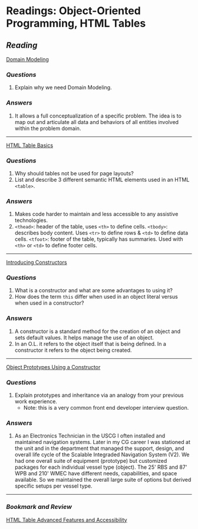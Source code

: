 # Readings: Object-Oriented Programming, HTML Tables

## *Reading*

[Domain Modeling](https://github.com/codefellows/domain_modeling#domain-modeling)

### *Questions*

1. Explain why we need Domain Modeling.

### *Answers*

1. It allows a full conceptualization of a specific problem. The idea is to map out and articulate all data and behaviors of all entities involved within the problem domain.

___

[HTML Table Basics](https://developer.mozilla.org/en-US/docs/Learn/HTML/Tables/Basics)

### *Questions*

1. Why should tables not be used for page layouts?
2. List and describe 3 different semantic HTML elements used in an HTML `<table>`.

### *Answers*

1. Makes code harder to maintain and less accessible to any assistive technologies.
2. `<thead>`: header of the table, uses `<th>` to define cells. `<tbody>`: describes body content. Uses `<tr>` to define rows & `<td>` to define data cells. `<tfoot>`: footer of the table, typically has summaries. Used with `<th>` or `<td>` to define footer cells.

___

[Introducing Constructors](https://developer.mozilla.org/en-US/docs/Learn/JavaScript/Objects/Basics#introducing_constructors)

### *Questions*

1. What is a constructor and what are some advantages to using it?
2. How does the term `this` differ when used in an object literal versus when used in a constructor?

### *Answers*

1. A constructor is a standard method for the creation of an object and sets default values. It helps manage the use of an object.
2. In an O.L. it refers to the object itself that is being defined. In a constructor it refers to the object being created.

___

[Object Prototypes Using a Constructor](https://ui.dev/beginners-guide-to-javascript-prototype)

### *Questions*

1. Explain prototypes and inheritance via an analogy from your previous work experience.
    - Note: this is a very common front end developer interview question.

### *Answers*

1. As an Electronics Technician in the USCG I often installed and maintained navigation systems. Later in my CG career I was stationed at the unit and in the department that managed the support, design, and overall life cycle of the Scalable Integraded Navigation System (V2). We had one overall suite of equipment (prototype) but customized packages for each individual vessel type (object). The 25' RBS and 87' WPB and 210' WMEC have different needs, capabilities, and space available. So we maintained the overall large suite of options but derived specific setups per vessel type.

___

### *Bookmark and Review*

[HTML Table Advanced Features and Accessibility](https://developer.mozilla.org/en-US/docs/Learn/HTML/Tables/Advanced)

